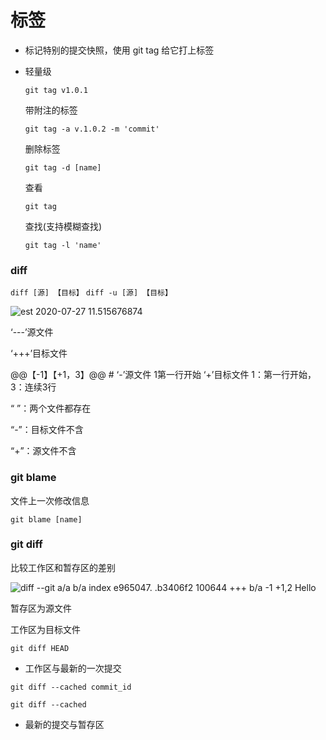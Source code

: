 # 标签

- 标记特别的提交快照，使用 git tag 给它打上标签

- 轻量级

  ```
  git tag v1.0.1
  ```

   

  带附注的标签

  ```
  git tag -a v.1.0.2 -m 'commit'
  ```

   

  删除标签

  ```
  git tag -d [name]
  ```

   

  查看

  ```
  git tag
  ```

   

  查找(支持模糊查找)

  ```
  git tag -l 'name'
  ```



### diff 

`diff [源] 【目标】`
`diff -u [源] 【目标】`

 

![est  2020-07-27  11.515676874 ](file:///C:/Users/minix/AppData/Local/Temp/msohtmlclip1/01/clip_image001.png)

‘---’源文件

‘+++’目标文件

@@【-1】【+1，3】@@ # ‘-’源文件 1第一行开始 ‘+’目标文件 1：第一行开始， 3：连续3行

 

“ ”：两个文件都存在

“-”：目标文件不含

“+”：源文件不含

### git blame

文件上一次修改信息

 

```
git blame [name]
```



### git diff

比较工作区和暂存区的差别

![diff --git a/a b/a  index e965047. .b3406f2 100644  +++ b/a  -1 +1,2  Hello ](file:///C:/Users/minix/AppData/Local/Temp/msohtmlclip1/01/clip_image001.png)

 

暂存区为源文件

工作区为目标文件

 

`git diff HEAD` 

-  工作区与最新的一次提交

`git diff --cached commit_id`

 

`git diff --cached`  

-  最新的提交与暂存区